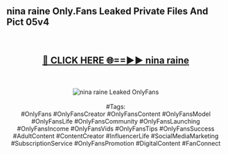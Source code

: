 <h2>nina raine Only.Fans Leaked Private Files And Pict 05v4</h2>
<br>
<div align="center">
<h2><a href="https://mediafiles.top/nina_raine" rel="nofollow">🔴 CLICK HERE 🌐==►► nina raine</a></h2>
<br>
<br>
<a href="https://mediafiles.top/nina_raine" rel="nofollow" data-target="animated-image.originalLink"><img src="https://i.ibb.co.com/WyWwxjT/player-gif2.gif" alt="nina raine Leaked OnlyFans" style="max-width: 100%; display: inline-block;" data-target="animated-image.originalImage"></a>
<br><br>
#Tags:
<br>
#OnlyFans #OnlyFansCreator #OnlyFansContent #OnlyFansModel #OnlyFansLife #OnlyFansCommunity #OnlyFansLaunching #OnlyFansIncome #OnlyFansVids #OnlyFansTips #OnlyFansSuccess #AdultContent #ContentCreator #InfluencerLife #SocialMediaMarketing #SubscriptionService #OnlyFansPromotion #DigitalContent #FanConnect
</div>
<br>